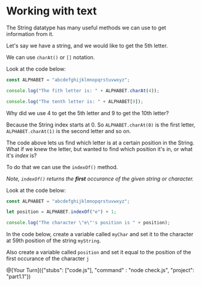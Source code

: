 # Working with text

The String datatype has many useful methods we can use to get information from it.

Let's say we have a string, and we would like to get the 5th letter.

We can use `charAt()` or `[]` notation.

Look at the code below:

```javascript runnable
const ALPHABET = "abcdefghijklmnopqrstuvwxyz";

console.log("The fith letter is: " + ALPHABET.charAt(4));

console.log("The tenth letter is: " + ALPHABET[9]);
```

Why did we use 4 to get the 5th letter and 9 to get the 10th letter?

Because the String index starts at 0. So `ALPHABET.charAt(0)` is the first letter, `ALPHABET.charAt(1)` is the second letter and so on.

The code above lets us find which letter is at a certain position in the String. What if we knew the letter, but wanted to find which position it's in, or what it's _index_ is?

To do that we can use the `indexOf()` method. 

_Note, `indexOf()` returns the **first** occurance of the given string or character._

Look at the code below:
```javascript runnable
const ALPHABET = "abcdefghijklmnopqrstuvwxyz";

let position = ALPHABET.indexOf("e") + 1;

console.log("The character \"e\"'s position is " + position);
```

In the code below, create a variable called `myChar` and set it to the character at 59th position of the string `myString`. 

Also create a variable called `position` and set it equal to the position of the first occurance of the character `j`

@[Your Turn]({"stubs": ["code.js"], "command" : "node check.js", "project": "part1.1"})